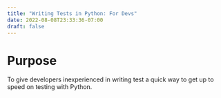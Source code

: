 ```yaml
---
title: "Writing Tests in Python: For Devs"
date: 2022-08-08T23:33:36-07:00
draft: false
---
```


# Purpose

To give developers inexperienced in writing test a quick way to get up to speed on testing with Python. 